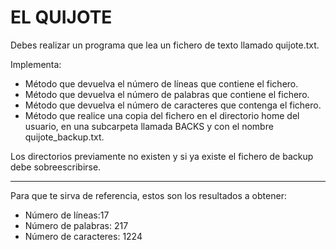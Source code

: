 # EL QUIJOTE

Debes realizar un programa que lea un fichero de texto llamado quijote.txt.

Implementa:

- Método que devuelva el número de líneas que contiene el fichero.
- Método que devuelva el número de palabras que contiene el fichero.
- Método que devuelva el número de caracteres que contenga el fichero.
- Método que realice una copia del fichero en el directorio home del usuario, en una subcarpeta llamada BACKS y con el nombre quijote_backup.txt. 

Los directorios previamente no existen y si ya existe el fichero de backup debe sobreescribirse.

___

Para que te sirva de referencia, estos son los resultados a obtener:

- Número de líneas:17
- Número de palabras: 217
- Número de caracteres: 1224


